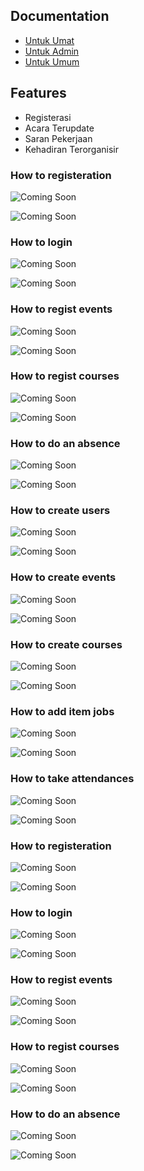 
## Documentation

- [Untuk Umat](https://github.com/daxinfotang/panduan?tab=readme-ov-file#how-to-registeration)
- [Untuk Admin](https://github.com/daxinfotang/panduan/blob/main/README.md#how-to-create-users)
- [Untuk Umum](https://github.com/daxinfotang/panduan/blob/main/README.md#how-to-registeration-1)

## Features

- Registerasi
- Acara Terupdate
- Saran Pekerjaan
- Kehadiran Terorganisir

### How to registeration

![Coming Soon](https://via.placeholder.com/468x300?text=Coming+Soon)

![Coming Soon](https://via.placeholder.com/468x300?text=Coming+Soon)

### How to login

![Coming Soon](https://via.placeholder.com/468x300?text=Coming+Soon)

![Coming Soon](https://via.placeholder.com/468x300?text=Coming+Soon)

### How to regist events

![Coming Soon](https://via.placeholder.com/468x300?text=Coming+Soon)

![Coming Soon](https://via.placeholder.com/468x300?text=Coming+Soon)

### How to regist courses

![Coming Soon](https://via.placeholder.com/468x300?text=Coming+Soon)

![Coming Soon](https://via.placeholder.com/468x300?text=Coming+Soon)

### How to do an absence

![Coming Soon](https://via.placeholder.com/468x300?text=Coming+Soon)

![Coming Soon](https://via.placeholder.com/468x300?text=Coming+Soon)

### How to create users

![Coming Soon](https://via.placeholder.com/468x300?text=Coming+Soon)

![Coming Soon](https://via.placeholder.com/468x300?text=Coming+Soon)

### How to create events

![Coming Soon](https://via.placeholder.com/468x300?text=Coming+Soon)

![Coming Soon](https://via.placeholder.com/468x300?text=Coming+Soon)

### How to create courses

![Coming Soon](https://via.placeholder.com/468x300?text=Coming+Soon)

![Coming Soon](https://via.placeholder.com/468x300?text=Coming+Soon)

### How to add item jobs

![Coming Soon](https://via.placeholder.com/468x300?text=Coming+Soon)

![Coming Soon](https://via.placeholder.com/468x300?text=Coming+Soon)

### How to take attendances

![Coming Soon](https://via.placeholder.com/468x300?text=Coming+Soon)

![Coming Soon](https://via.placeholder.com/468x300?text=Coming+Soon)

### How to registeration

![Coming Soon](https://via.placeholder.com/468x300?text=Coming+Soon)

![Coming Soon](https://via.placeholder.com/468x300?text=Coming+Soon)

### How to login

![Coming Soon](https://via.placeholder.com/468x300?text=Coming+Soon)

![Coming Soon](https://via.placeholder.com/468x300?text=Coming+Soon)

### How to regist events

![Coming Soon](https://via.placeholder.com/468x300?text=Coming+Soon)

![Coming Soon](https://via.placeholder.com/468x300?text=Coming+Soon)

### How to regist courses

![Coming Soon](https://via.placeholder.com/468x300?text=Coming+Soon)

![Coming Soon](https://via.placeholder.com/468x300?text=Coming+Soon)

### How to do an absence

![Coming Soon](https://via.placeholder.com/468x300?text=Coming+Soon)

![Coming Soon](https://via.placeholder.com/468x300?text=Coming+Soon)
